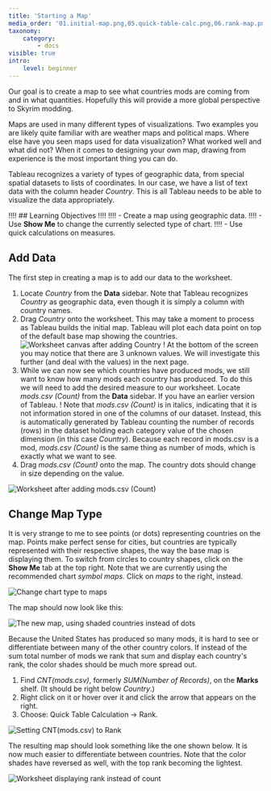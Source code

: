 ```yaml
---
title: 'Starting a Map'
media_order: '01.initial-map.png,05.quick-table-calc.png,06.rank-map.png,04.shape-map.png,02.number-of-records.png,03.map-type.png'
taxonomy:
    category:
        - docs
visible: true
intro:
    level: beginner
---
```


Our goal is to create a map to see what countries mods are coming from and in what quantities. Hopefully this will provide a more global perspective to Skyrim modding.

Maps are used in many different types of visualizations. Two examples you are likely quite familiar with are weather maps and political maps. Where else have you seen maps used for data visualization? What worked well and what did not? When it comes to designing your own map, drawing from experience is the most important thing you can do.

Tableau recognizes a variety of types of geographic data, from special spatial datasets to lists of coordinates. In our case, we have a list of text data with the column header _Country_. This is all Tableau needs to be able to visualize the data appropriately.

!!!! ## Learning Objectives
!!!!
!!!! - Create a map using geographic data.
!!!! - Use **Show Me** to change the currently selected type of chart.
!!!! - Use quick calculations on measures.

## Add Data

The first step in creating a map is to add our data to the worksheet.

1. Locate _Country_ from the **Data** sidebar. Note that Tableau recognizes _Country_ as geographic data, even though it is simply a column with country names.
2. Drag _Country_ onto the worksheet. This may take a moment to process as Tableau builds the initial map. Tableau will plot each data point on top of the default base map showing the countries.
![Worksheet canvas after adding Country](01.initial-map.png)
! At the bottom of the screen you may notice that there are 3 unknown values. We will investigate this further (and deal with the values) in the next page.
3. While we can now see which countries have produced mods, we still want to know how many mods each country has produced. To do this we will need to add the desired measure to our worksheet. Locate _mods.csv (Count)_ from the **Data** sidebar. If you have an earlier version of Tableau.
! Note that _mods.csv (Count)_ is in italics, indicating that it is not information stored in one of the columns of our dataset. Instead, this is automatically generated by Tableau counting the number of records (rows) in the dataset holding each category value of the chosen dimension (in this case _Country_). Because each record in mods.csv is a mod, _mods.csv (Count)_ is the same thing as number of mods, which is exactly what we want to see.
4. Drag _mods.csv (Count)_ onto the map. The country dots should change in size depending on the value.

![Worksheet after adding mods.csv (Count)](02.number-of-records.png)

## Change Map Type

It is very strange to me to see points (or dots) representing countries on the map. Points make perfect sense for cities, but countries are typically represented with their respective shapes, the way the base map is displaying them. To switch from circles to country shapes, click on the **Show Me** tab at the top right. Note that we are currently using the recommended chart _symbol maps_. Click on _maps_ to the right, instead.

![Change chart type to maps](03.map-type.png?cropResize=300,800)

The map should now look like this:

![The new map, using shaded countries instead of dots](04.shape-map.png?cropResize=900,9000)

Because the United States has produced so many mods, it is hard to see or differentiate between many of the other country colors. If instead of the sum total number of mods we rank that sum and display each country's rank, the color shades should be much more spread out.

1. Find _CNT(mods.csv)_, formerly _SUM(Number of Records)_, on the **Marks** shelf. (It should be right below _Country_.)
2. Right click on it or hover over it and click the arrow that appears on the right.
3. Choose: Quick Table Calculation -> Rank.

![Setting CNT(mods.csv) to Rank](05.quick-table-calc.png)

The resulting map should look something like the one shown below. It is now much easier to differentiate between countries. Note that the color shades have reversed as well, with the top rank becoming the lightest.

![Worksheet displaying rank instead of count](06.rank-map.png)